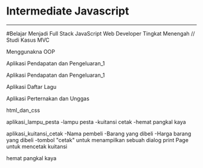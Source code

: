 # Intermediate Javascript

---

#Belajar Menjadi Full Stack JavaScript Web Developer Tingkat Menengah
// Studi Kasus MVC

Menggunakna OOP

Aplikasi Pendapatan dan Pengeluaran_1

Aplikasi Pendapatan dan Pengeluaran_1

Aplikasi Daftar Lagu

Aplikasi Perternakan dan Unggas

html_dan_css

aplikasi_lampu_pesta
-lampu pesta
-kuitansi cetak
-hemat pangkal kaya

aplikasi_kuitansi_cetak
-Nama pembeli
-Barang yang dibeli
-Harga barang yang dibeli
-tombol "cetak" untuk menampilkan sebuah dialog print Page untuk mencetak kuitansi

hemat pangkal kaya
